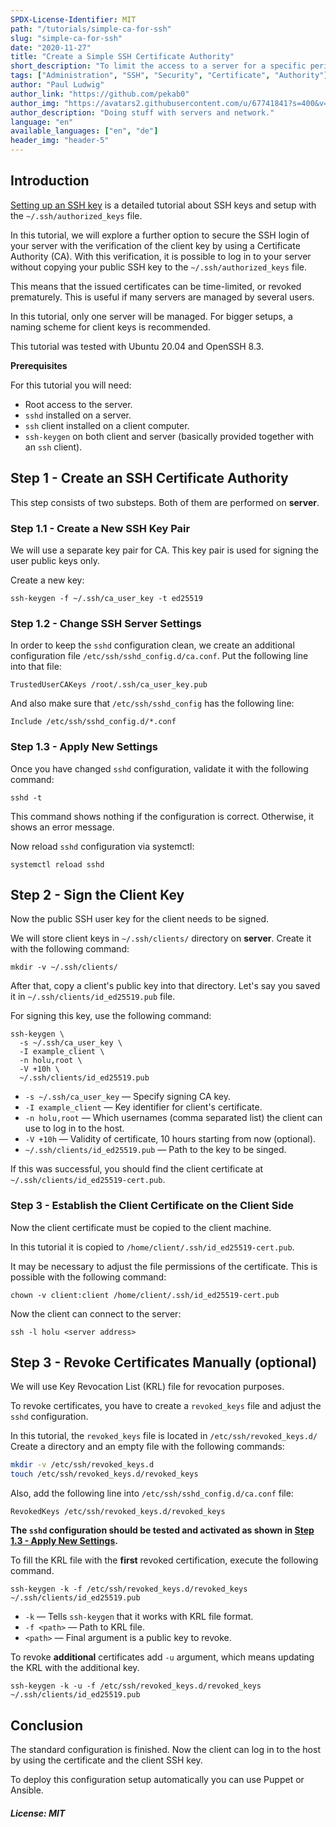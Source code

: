 ```yaml
---
SPDX-License-Identifier: MIT
path: "/tutorials/simple-ca-for-ssh"
slug: "simple-ca-for-ssh"
date: "2020-11-27"
title: "Create a Simple SSH Certificate Authority"
short_description: "To limit the access to a server for a specific period of time, an SSH Certificate Authority (CA) is suitable."
tags: ["Administration", "SSH", "Security", "Certificate", "Authority"]
author: "Paul Ludwig"
author_link: "https://github.com/pekab0"
author_img: "https://avatars2.githubusercontent.com/u/67741841?s=400&v=4"
author_description: "Doing stuff with servers and network."
language: "en"
available_languages: ["en", "de"]
header_img: "header-5"
---
```


## Introduction

[Setting up an SSH key](/tutorials/howto-ssh-key) is a detailed tutorial about SSH keys and setup with the `~/.ssh/authorized_keys` file.

In this tutorial, we will explore a further option to secure the SSH login of your server with the verification of the client key by using a Certificate Authority (CA).
With this verification, it is possible to log in to your server without copying your public SSH key to the `~/.ssh/authorized_keys` file.

This means that the issued certificates can be time-limited, or revoked prematurely.
This is useful if many servers are managed by several users.

In this tutorial, only one server will be managed.
For bigger setups, a naming scheme for client keys is recommended.

This tutorial was tested with Ubuntu 20.04 and OpenSSH 8.3.

**Prerequisites**

For this tutorial you will need:

* Root access to the server.
* `sshd` installed on a server.
* `ssh` client installed on a client computer.
* `ssh-keygen` on both client and server (basically provided together with an `ssh` client).

## Step 1 - Create an SSH Certificate Authority

This step consists of two substeps.
Both of them are performed on **server**.

### Step 1.1 - Create a New SSH Key Pair

We will use a separate key pair for CA.
This key pair is used for signing the user public keys only.

Create a new key:

```console
ssh-keygen -f ~/.ssh/ca_user_key -t ed25519
```

### Step 1.2 - Change SSH Server Settings

In order to keep the `sshd` configuration clean, we create an additional configuration file `/etc/ssh/sshd_config.d/ca.conf`.
Put the following line into that file:

```text
TrustedUserCAKeys /root/.ssh/ca_user_key.pub
```

And also make sure that `/etc/ssh/sshd_config` has the following line:

```text
Include /etc/ssh/sshd_config.d/*.conf
```

### Step 1.3 - Apply New Settings

Once you have changed `sshd` configuration, validate it with the following command:

```console
sshd -t
```

This command shows nothing if the configuration is correct.
Otherwise, it shows an error message.

Now reload `sshd` configuration via systemctl:

```console
systemctl reload sshd
```

## Step 2 - Sign the Client Key

Now the public SSH user key for the client needs to be signed.

We will store client keys in `~/.ssh/clients/` directory on **server**.
Create it with the following command:

```console
mkdir -v ~/.ssh/clients/
```

After that, copy a client's public key into that directory.
Let's say you saved it in `~/.ssh/clients/id_ed25519.pub` file.

For signing this key, use the following command:

```console
ssh-keygen \
  -s ~/.ssh/ca_user_key \
  -I example_client \
  -n holu,root \
  -V +10h \
  ~/.ssh/clients/id_ed25519.pub
```

* `-s ~/.ssh/ca_user_key` — Specify signing CA key.
* `-I example_client` — Key identifier for client's certificate.
* `-n holu,root` — Which usernames (comma separated list) the client can use to log in to the host.
* `-V +10h` — Validity of certificate, 10 hours starting from now (optional).
* `~/.ssh/clients/id_ed25519.pub` — Path to the key to be singed.

If this was successful, you should find the client certificate at `~/.ssh/clients/id_ed25519-cert.pub`.

### Step 3 - Establish the Client Certificate on the Client Side

Now the client certificate must be copied to the client machine.

In this tutorial it is copied to `/home/client/.ssh/id_ed25519-cert.pub`.

It may be necessary to adjust the file permissions of the certificate.
This is possible with the following command:

```console
chown -v client:client /home/client/.ssh/id_ed25519-cert.pub
```

Now the client can connect to the server:

```console
ssh -l holu <server address>
```

## Step 3 - Revoke Certificates Manually (optional)

We will use Key Revocation List (KRL) file for revocation purposes.

To revoke certificates, you have to create a `revoked_keys` file and adjust the `sshd` configuration.

In this tutorial, the `revoked_keys` file is located in `/etc/ssh/revoked_keys.d/`
Create a directory and an empty file with the following commands:

```bash
mkdir -v /etc/ssh/revoked_keys.d
touch /etc/ssh/revoked_keys.d/revoked_keys
```

Also, add the following line into `/etc/ssh/sshd_config.d/ca.conf` file:

```text
RevokedKeys /etc/ssh/revoked_keys.d/revoked_keys
```

**The `sshd` configuration should be tested and activated as shown in [Step 1.3 - Apply New Settings](#step-13---apply-new-settings).**

To fill the KRL file with the **first** revoked certification, execute the following command.

```console
ssh-keygen -k -f /etc/ssh/revoked_keys.d/revoked_keys ~/.ssh/clients/id_ed25519.pub
```

* `-k` — Tells `ssh-keygen` that it works with KRL file format.
* `-f <path>` — Path to KRL file.
* `<path>` — Final argument is a public key to revoke.

To revoke **additional** certificates add `-u` argument, which means updating the KRL with the additional key.

```console
ssh-keygen -k -u -f /etc/ssh/revoked_keys.d/revoked_keys ~/.ssh/clients/id_ed25519.pub
```

## Conclusion

The standard configuration is finished.
Now the client can log in to the host by using the certificate and the client SSH key.

To deploy this configuration setup automatically you can use Puppet or Ansible.

##### License: MIT

<!--

Contributor's Certificate of Origin

By making a contribution to this project, I certify that:

(a) The contribution was created in whole or in part by me and I have
    the right to submit it under the license indicated in the file; or

(b) The contribution is based upon previous work that, to the best of my
    knowledge, is covered under an appropriate license and I have the
    right under that license to submit that work with modifications,
    whether created in whole or in part by me, under the same license
    (unless I am permitted to submit under a different license), as
    indicated in the file; or

(c) The contribution was provided directly to me by some other person
    who certified (a), (b) or (c) and I have not modified it.

(d) I understand and agree that this project and the contribution are
    public and that a record of the contribution (including all personal
    information I submit with it, including my sign-off) is maintained
    indefinitely and may be redistributed consistent with this project
    or the license(s) involved.

Signed-off-by: ["paulelu@gmx.de Paul Ludwig"]

-->
